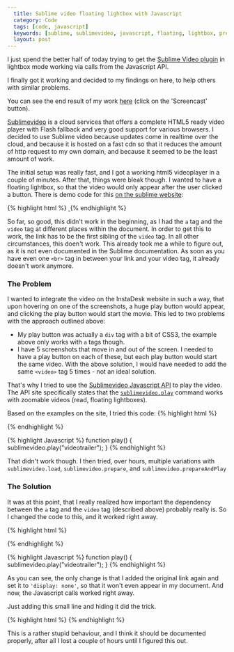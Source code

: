 ```yaml
---
  title: Sublime video floating lightbox with Javascript
  category: Code
  tags: [code, javascript]
  keywords: [sublime, sublimevideo, javascript, floating, lightbox, prepareAndPlay, api]
  layout: post
---
```

I just spend the better half of today trying to get the [Sublime Video
plugin](http://sublimevideo.net)
in lightbox mode working via calls from the Javascript API.

I finally got it working and decided to my findings on here, to help others
with similar problems.

You can see the end result of my work [here](http://www.instadesk-app.com)
(click on the 'Screencast' button).

[Sublimevideo](http://sublimevideo.net) is a cloud services that offers a complete HTML5 ready video
player with Flash fallback and very good support for various browsers. I
decided to use Sublime video because updates come in realtime over the cloud,
and because it is hosted on a fast cdn so that it reduces the amount of http request to
my own domain, and because it seemed to be the least amount of work.

The initial setup was really fast, and I got a working html5 videoplayer in a
couple of minutes. After that, things were bleak though. I wanted to have a
floating lightbox, so that the video would only appear after the user clicked a
button. There is demo code for this [on the sublime website](http://docs.sublimevideo.net/put-video-in-a-floating-lightbox):

{% highlight html %}
 <a class="sublime" href="http://yoursite.com/video-mobile.mp4">
   <img src="http://yoursite.com/video-thumb.jpg" alt="" />
 </a>
 <video style="display:none" class="sublime zoom" width="640" height="360" poster="http://yoursite.com/video-poster.jpg" preload="none">
    <source src="http://yoursite.com/video.mp4" />
    <source src="http://yoursite.com/video.webm" />
 </video>
{% endhighlight %}

So far, so good, this didn't work in the beginning, as I had the <code>a</code> tag and the
<code>video</code> tag at different places within the document. In order to get this to work,
the link has to be the first sibling of the <code>video</code> tag. In all other
circumstances, this doen't work. This already took me a while to figure out, as
it is not even documented in the Sublime documentation. As soon as you have
even one <code>&lt;br&gt;</code> tag in between your link and your video tag, it already
doesn't work anymore.

### The Problem

I wanted to integrate the video on the InstaDesk website in such a way, that
upon hovering on one of the screenshots, a huge play button would appear, and
clicking the play button would start the movie. This led to two problems with
the approach outlined above:

- My play button was actually a <code>div</code> tag with a bit of CSS3, the example above
  only works with <code>a</code> tags though.
- I have 5 screenshots that move in and out of the screen. I needed to have a
  play button on each of these, but each play button would start the same
  video. With the above solution, I would have needed to add the same
  <code>&lt;video&gt;</code> tag 5 times - not an ideal solution.

That's why I tried to use the [Sublimevideo Javascript API](http://docs.sublimevideo.net/javascript-api/methods) to play the video.
The API site specifically states that the [<code>sublimevideo.play</code>](http://docs.sublimevideo.net/javascript-api/methods#play) command works
with zoomable videos (read, floating lightboxes).

Based on the examples on the site, I tried this code:
{% highlight html %}
<script type="text/javascript">
 <video id="videotrailer" style="display:none" class="sublime zoom" width="640" height="360" poster="http://yoursite.com/video-poster.jpg" preload="none">
    <source src="http://yoursite.com/video.mp4" />
 </video>
</script>
{% endhighlight %}

{% highlight Javascript %}
function play() {
    sublimevideo.play("videotrailer");
}
{% endhighlight %}

That didn't work though. I then tried, over hours, multiple variations with
<code>sublimevideo.load</code>, <code>sublimevideo.prepare</code>, and <code>sublimevideo.prepareAndPlay</code>

### The Solution

It was at this point, that I really realized how important the dependency
between the <code>a</code> tag and the <code>video</code> tag (described above) probably really is.
So I changed the code to this, and it worked right away.

{% highlight html %}
<a style="display: none;" class="sublime" href="http://yoursite.com/video-mobile.mp4">&nbsp;</a>
<script type="text/javascript">
 <video id="videotrailer" style="display:none" class="sublime zoom" width="640" height="360" poster="http://yoursite.com/video-poster.jpg" preload="none">
    <source src="http://yoursite.com/video.mp4" />
 </video>
</script>
{% endhighlight %}

{% highlight Javascript %}
function play() {
    sublimevideo.play("videotrailer");
}
{% endhighlight %}

As you can see, the only change is that I added the original link again and set
it to <code>'display: none'</code>, so that it won't even appear in my document. And now,
the Javascript calls worked right away.

Just adding this small line and hiding it did the trick.

{% highlight html %}
<a style="display: none;" class="sublime" href="http://yoursite.com/video-mobile.mp4">&nbsp;</a>
{% endhighlight %}

This is a rather stupid behaviour, and I think it should be documented
properly, after all I lost a couple of hours until I figured this out.


